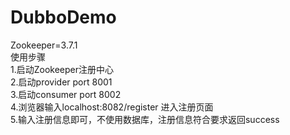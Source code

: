 # DubboDemo
Zookeeper=3.7.1<br>
使用步骤<br>
1.启动Zookeeper注册中心<br>
2.启动provider port 8001<br>
3.启动consumer port 8002<br>
4.浏览器输入localhost:8082/register 进入注册页面<br>
5.输入注册信息即可，不使用数据库，注册信息符合要求返回success<br>
